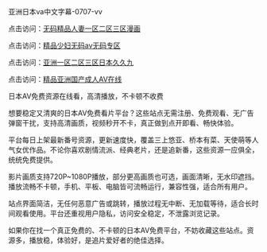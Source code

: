 
亚洲日本va中文字幕-0707-vv


点击访问：<a href="https://rtj-3zo.pages.dev/">无码精品人妻一区二区三区漫画</a>

点击访问：<a href="https://gsd-agv.pages.dev/">精品少妇无码av无码专区</a>

点击访问：<a href="https://bsdf-5f5.pages.dev/">亚洲一区二区三区日本久久九</a>

点击访问：<a href="https://fdhf-454.pages.dev/">精品亚洲国产成人AⅤ在线</a>



日本AV免费资源在线看，高清播放，不卡顿不收费

想要稳定又清爽的日本AV免费看片平台？这些站点无需注册、免费观看、无广告弹窗干扰，支持高清画质，视频秒开不卡，真正做到点开即看、畅快体验。

平台每日上架最新番号资源，更新速度快，覆盖三上悠亚、桥本有菜、天使萌等人气女优作品。不论你喜欢剧情流派、经典老片，还是追新番，这些资源一应俱全，统统免费提供。

影片画质支持720P~1080P播放，部分更高画质也可选，画面清晰，无水印遮挡。播放流畅不卡顿，手机、平板、电脑皆可流畅运行，兼容性强，适合所有用户。

站点界面简洁，无任何恶意广告或跳转，播放过程无中断、无加载等待，适合长时间观看使用。平台还重视用户隐私，访问安全稳定，不泄露浏览记录。

如果你在找一个真正免费的、不卡顿的日本AV免费平台，不妨收藏这些站点。资源多，播放稳，体验好，是追片爱好者的绝佳选择。


<span style="display:none;">[Canonical link](https://github.com/DV20250707/DV10 ）</span>


